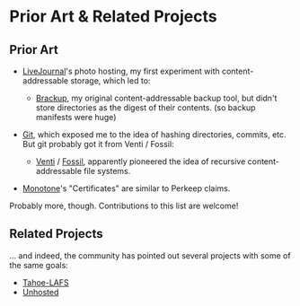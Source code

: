 # Prior Art & Related Projects

## Prior Art

* [LiveJournal](http://www.livejournal.org/)'s photo hosting, my first
  experiment with content-addressable storage, which led to:

  * [Brackup](http://code.google.com/p/brackup/), my original
    content-addressable backup tool, but didn't store directories as the digest
    of their contents.  (so backup manifests were huge)

* [Git](http://git-scm.com/), which exposed me to the idea of hashing
  directories, commits, etc.  But git probably got it from Venti / Fossil:

  * [Venti](https://en.wikipedia.org/wiki/Venti) /
    [Fossil](https://en.wikipedia.org/wiki/Fossil_\(file_system\)), apparently
    pioneered the idea of recursive content-addressable file systems.

* [Monotone](http://www.monotone.ca/)'s "Certificates" are similar to Perkeep
  claims.

Probably more, though.  Contributions to this list are welcome!

## Related Projects

... and indeed, the community has pointed out several projects with some of the same goals:

* [Tahoe-LAFS](http://tahoe-lafs.org/)
* [Unhosted](http://unhosted.org/)
